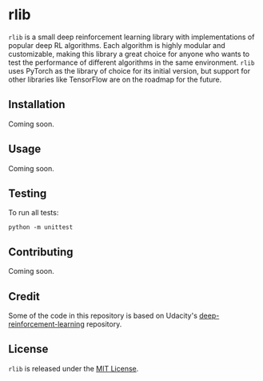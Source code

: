 # rlib

`rlib` is a small deep reinforcement learning library with implementations of popular deep RL algorithms. Each algorithm is highly modular and customizable, making this library a great choice for anyone who wants to test the performance of different algorithms in the same environment. `rlib` uses PyTorch as the library of choice for its initial version, but support for other libraries like TensorFlow are on the roadmap for the future.

## Installation

Coming soon.

## Usage

Coming soon.

## Testing

To run all tests:

```
python -m unittest
```

## Contributing

Coming soon.

## Credit

Some of the code in this repository is based on Udacity's [deep-reinforcement-learning](https://github.com/udacity/deep-reinforcement-learning) repository.

## License

`rlib` is released under the [MIT License](https://github.com/MarcioPorto/rlib/blob/master/LICENSE.md).